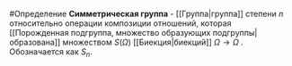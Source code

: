 #Определение 
**Симметрическая группа** - [[Группа|группа]] степени $n$ относительно операции композиции отношений, которая [[Порожденная подгруппа, множество образующих подгруппы|образована]] множеством $S(\Omega)$ [[Биекция|биекций]] $\Omega \to \Omega$ .
Обозначается как $S_{n}$.